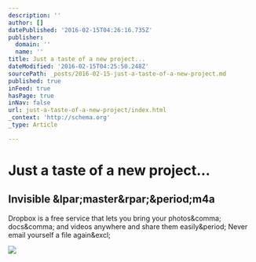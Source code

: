```yaml
---
description: ''
author: []
datePublished: '2016-02-15T04:26:16.735Z'
publisher:
  domain: ''
  name: ''
title: Just a taste of a new project...
dateModified: '2016-02-15T04:25:50.248Z'
sourcePath: _posts/2016-02-15-just-a-taste-of-a-new-project.md
published: true
inFeed: true
hasPage: true
inNav: false
url: just-a-taste-of-a-new-project/index.html
_context: 'http://schema.org'
_type: Article

---
```

# Just a taste of a new project...

<article style=""><h1>Invisible &amp;lpar;master&amp;rpar;&amp;period;m4a</h1><p>Dropbox is a free service that lets you bring your photos&amp;comma; docs&amp;comma; and videos anywhere and share them easily&amp;period; Never email yourself a file again&amp;excl;</p><img src="https://cf.dropboxstatic.com/static/images/icons128/page_white_sound.png" /></article>